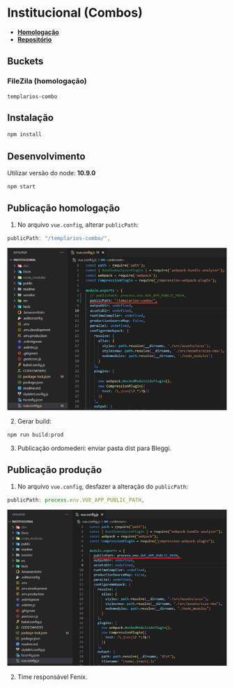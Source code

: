 # Institucional (Combos)

- **[Homologação](http://desenv.ordomederi.com/templarios-combo/#/combos)**
- **[Repositório](https://github.com/MEDGRUPOGIT/institucional)**

## Buckets

### FileZila (homologação)

```
templarios-combo
```

## Instalação

```bash
npm install
```

## Desenvolvimento

Utilizar versão do node: **10.9.0**

```
npm start
```

## Publicação homologação

1. No arquivo `vue.config`, alterar `publicPath`:

```javascript
publicPath: "/templarios-combo/",
```

![](../../static/img/docs/institucional-combos/institucional-combos-vue-config.png)

2. Gerar build:

```bash
npm run build:prod
```

3. Publicação ordomederi: enviar pasta dist para Bleggi.

## Publicação produção

1. No arquivo `vue.config`, desfazer a alteração do `publicPath`:

```javascript
publicPath: process.env.VUE_APP_PUBLIC_PATH,
```

![](../../static/img/docs/institucional-combos/institucional-combos-vue-config-undo.png)

2. Time responsável Fenix.
